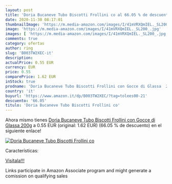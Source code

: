 ```yaml
---
layout: post
title: 'Doria Bucaneve Tubo Biscotti Frollini co al 66.05 % de descuento'
date: 2020-11-30 08:17:01
thumbnailImage: 'https://m.media-amazon.com/images/I/41mVRXQmIEL._SL200_.jpg'
image: 'https://m.media-amazon.com/images/I/41mVRXQmIEL._SL200_.jpg'
images: [ 'https://m.media-amazon.com/images/I/41mVRXQmIEL._SL200_.jpg' ]
comments: true
category: ofertas
author: ring
slug: 'B003TW2XEC-it'
description:
actualPrice: 0.55 EUR
currency: EUR
price: 0.55
comparePrice: 1.62 EUR
inStock: true
prodname: 'Doria Bucaneve Tubo Biscotti Frollini con Gocce di Glassa  200g'
country: 'it'
buyurl: 'https://www.amazon.it/dp/B003TW2XEC/?tag=tolees00-21'
descuento: '66.05'
titulo: 'Doria Bucaneve Tubo Biscotti Frollini co'
---
```


Ahora mismo tienes [Doria Bucaneve Tubo Biscotti Frollini con Gocce di Glassa  200g](https://www.amazon.it/dp/B003TW2XEC/?tag=tolees00-21) a 0.55 EUR (original: 1.62 EUR) (66.05 %  de descuento) en el siguiente enlace!

[![Doria Bucaneve Tubo Biscotti Frollini co](https://m.media-amazon.com/images/I/41mVRXQmIEL._SL200_.jpg)](https://www.amazon.it/dp/B003TW2XEC/?tag=tolees00-21)

Características:


[Visítala!!!](https://www.amazon.it/dp/B003TW2XEC/?tag=tolees00-21)

Links participate in Amazon Associate program and might generate a comission on qualifying sales
